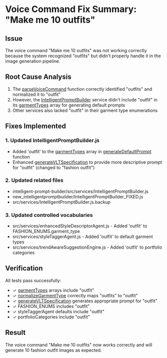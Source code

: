 # Voice Command Fix Summary: "Make me 10 outfits"

## Issue
The voice command "Make me 10 outfits" was not working correctly because the system recognized "outfits" but didn't properly handle it in the image generation pipeline.

## Root Cause Analysis
1. The [parseVoiceCommand](file:///Users/esosaimafidon/Documents/GitHub/anatomie-lab/src/api/routes/voice.js#L249-L346) function correctly identified "outfits" and normalized it to "outfit"
2. However, the [IntelligentPromptBuilder](file:///Users/esosaimafidon/Documents/GitHub/anatomie-lab/src/services/IntelligentPromptBuilder.js#L0-L0) service didn't include "outfit" in its [garmentTypes](file:///Users/esosaimafidon/Documents/GitHub/anatomie-lab/src/services/IntelligentPromptBuilder.js#L777-L777) array for generating default prompts
3. Other services also lacked "outfit" in their garment type enumerations

## Fixes Implemented

### 1. Updated IntelligentPromptBuilder.js
- Added 'outfit' to the [garmentTypes](file:///Users/esosaimafidon/Documents/GitHub/anatomie-lab/src/services/IntelligentPromptBuilder.js#L777-L777) array in [generateDefaultPrompt](file:///Users/esosaimafidon/Documents/GitHub/anatomie-lab/src/services/IntelligentPromptBuilder.js#L771-L806) function
- Enhanced [generateVLTSpecification](file:///Users/esosaimafidon/Documents/GitHub/anatomie-lab/src/api/routes/voice.js#L457-L480) to provide more descriptive prompt for "outfit" (changed to "fashion outfit")

### 2. Updated related files
- intelligent-prompt-builder/src/services/IntelligentPromptBuilder.js
- new_intelligentpromptbuilder/IntelligentPromptBuilder_FIXED.js
- src/services/IntelligentPromptBuilder.js.backup

### 3. Updated controlled vocabularies
- src/services/enhancedStyleDescriptorAgent.js - Added 'outfit' to FASHION_ENUMS.garment_type
- src/services/styleTaggerAgent.js - Added 'outfit' to default garment types
- src/services/trendAwareSuggestionEngine.js - Added 'outfit' to portfolio categories

## Verification
All tests pass successfully:
- ✓ [garmentTypes](file:///Users/esosaimafidon/Documents/GitHub/anatomie-lab/src/services/IntelligentPromptBuilder.js#L777-L777) arrays include "outfit"
- ✓ [normalizeGarmentType](file:///Users/esosaimafidon/Documents/GitHub/anatomie-lab/src/api/routes/voice.js#L440-L455) correctly maps "outfits" to "outfit"
- ✓ [generateVLTSpecification](file:///Users/esosaimafidon/Documents/GitHub/anatomie-lab/src/api/routes/voice.js#L457-L480) generates appropriate prompt for "outfit"
- ✓ FASHION_ENUMS includes "outfit"
- ✓ styleTaggerAgent defaults include "outfit"
- ✓ portfolioCategories include "outfit"

## Result
The voice command "Make me 10 outfits" now works correctly and will generate 10 fashion outfit images as expected.